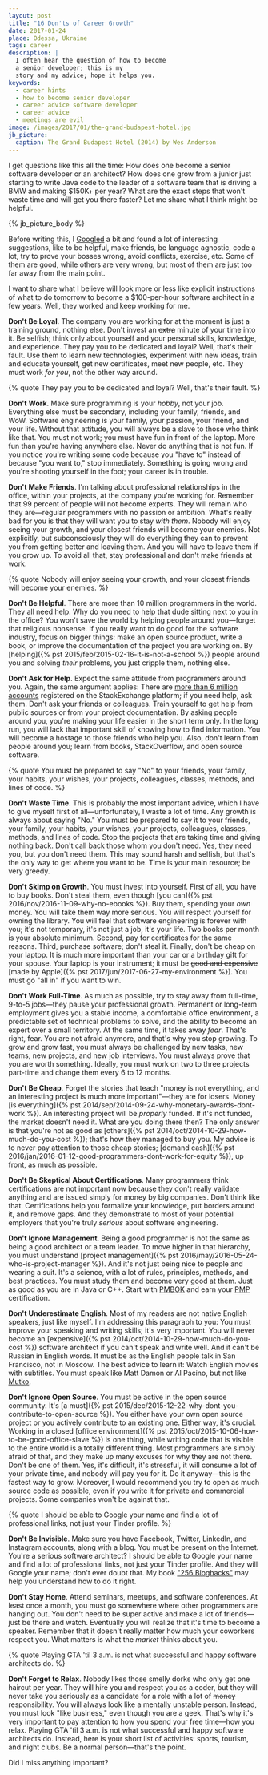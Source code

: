```yaml
---
layout: post
title: "16 Don'ts of Career Growth"
date: 2017-01-24
place: Odessa, Ukraine
tags: career
description: |
  I often hear the question of how to become
  a senior developer; this is my
  story and my advice; hope it helps you.
keywords:
  - career hints
  - how to become senior developer
  - career advice software developer
  - career advice
  - meetings are evil
image: /images/2017/01/the-grand-budapest-hotel.jpg
jb_picture:
  caption: The Grand Budapest Hotel (2014) by Wes Anderson
---
```


I get questions like this all the time: How does one become a senior
software developer or an architect? How does one grow from a junior just
starting to write Java code to the leader of a software team that is
driving a BMW and making $150K+ per year? What are the exact steps that
won't waste time and will get you there faster? Let me share what I think might
be helpful.

<!--more-->

{% jb_picture_body %}

Before writing this, I [Googled](https://www.google.com/webhp?q=career%20advice%20software%20developer)
a bit and found a lot of interesting suggestions, like to
be helpful, make friends, be language agnostic, code a lot,
try to prove your bosses wrong, avoid conflicts, exercise, etc.
Some of them are good, while others are very wrong, but most of them are just too far
away from the main point.

I want to share what I believe will look more or less like explicit instructions
of what to do tomorrow to become a $100-per-hour software architect
in a few years. Well, they worked and keep working for me.

**Don't Be Loyal**.
The company you are working for at the moment is just a training
ground, nothing else. Don't invest an <del>extra</del> minute of your time into it.
Be selfish; think only about yourself and your personal skills,
knowledge, and experience. They pay you to be dedicated and loyal?
Well, that's their fault. Use them to learn new technologies, experiment
with new ideas, train and educate yourself, get new certificates,
meet new people, etc. They must work _for you_, not the other way around.

{% quote They pay you to be dedicated and loyal? Well, that's their fault. %}

**Don't Work**.
Make sure programming is your _hobby_, not your job. Everything else
must be secondary, including your family, friends, and WoW.
Software engineering is your family, your passion, your friend, and your life.
Without that attitude, you will always be a slave to those who think like
that. You must not work; you must have fun in front of the laptop. More
fun than you're having anywhere else. Never do anything that is not fun.
If you notice you're writing some code because you "have to" instead of
because "you want to," stop immediately. Something is going wrong and
you're shooting yourself in the foot; your career is in trouble.

**Don't Make Friends**.
I'm talking about professional relationships in the office, within your projects,
at the company you're working for. Remember that 99 percent of people will not
become experts. They will remain who they are&mdash;regular
programmers with no passion or ambition. What's really bad for you is that they will
want you to stay _with them_. Nobody will enjoy seeing your growth, and your
closest friends will become your enemies. Not explicitly, but subconsciously they
will do everything they can to prevent you from getting better and leaving
them. And you will have to leave them if you grow up. To avoid all that,
stay professional and don't make friends at work.

{% quote Nobody will enjoy seeing your growth, and your closest friends will become your enemies. %}

**Don't Be Helpful**.
There are more than 10 million programmers in the world. They all need help. Why
do you need to help that dude sitting next to you in the office? You won't
save the world by helping people around you&mdash;forget that religious
nonsense. If you really want to do good for the software industry, focus
on bigger things: make an open source product, write a book, or improve
the documentation of the project you are working on. By
[helping]({% pst 2015/feb/2015-02-16-it-is-not-a-school %})
people around you and solving _their_ problems, you just cripple them,
nothing else.

**Don't Ask for Help**.
Expect the same attitude from programmers around you. Again, the same argument applies:
There are [more than 6 million accounts](https://sostats.github.io/)
registered on the StackExchange platform; if you need help, ask them. Don't ask
your friends or colleagues. Train yourself to get help from public sources
or from your project documentation. By asking people around you, you're making
your life easier in the short term only. In the long run, you will lack that
important skill of knowing how to find information. You will become
a hostage to those friends who help you. Also, don't learn from people around you;
learn from books, StackOverflow, and open source software.

{% quote You must be prepared to say "No" to your friends, your family, your habits, your wishes, your projects, colleagues, classes, methods, and lines of code. %}

**Don't Waste Time**.
This is probably the most important advice, which I have to give myself
first of all&mdash;unfortunately, I waste a lot of time. Any growth is always
about saying "No." You must be prepared to say it to your friends, your
family, your habits, your wishes, your projects, colleagues, classes,
methods, and lines of code. Stop the projects that are taking time and giving
nothing back. Don't call back those whom you don't need. Yes, they need you,
but you don't need them. This may sound harsh and selfish, but that's the
only way to get where you want to be. Time is your main resource; be
very greedy.

**Don't Skimp on Growth**.
You must invest into yourself. First of all, you have to buy books. Don't steal
them, even though
[you can]({% pst 2016/nov/2016-11-09-why-no-ebooks %}).
Buy them, spending your _own_ money. You will take
them way more serious. You will respect yourself for owning the library.
You will feel that software engineering is forever with you; it's not temporary,
it's not just a job, it's your life. Two books per month is your
absolute minimum. Second, pay for certificates for the
same reasons. Third, purchase software; don't steal it. Finally, don't be
cheap on your laptop. It is much more important than your car or a birthday
gift for your spouse. Your laptop is your instrument; it must be
<del>good and expensive</del>
[made by Apple]({% pst 2017/jun/2017-06-27-my-environment %}).
You must go "all in" if you want to win.

**Don't Work Full-Time**.
As much as possible, try to stay away from full-time, 9-to-5 jobs&mdash;they
pause your professional growth. Permanent or long-term employment gives you
a stable income, a comfortable office environment, a predictable set of
technical problems to solve, and the ability to become an expert over a small
territory. At the same time, it takes away _fear_. That's right, fear. You
are not afraid anymore, and that's why you stop growing. To grow and grow fast,
you must always be challenged by new tasks, new teams, new projects, and new job
interviews. You must always prove that you are worth something. Ideally,
you must work on two to three projects part-time and change them every 6 to 12 months.

**Don't Be Cheap**.
Forget the stories that teach "money is not everything, and an interesting project
is much more important"&mdash;they are for losers. Money
[is everything]({% pst 2014/sep/2014-09-24-why-monetary-awards-dont-work %}).
An interesting project will be _properly_ funded. If it's not funded, the market
doesn't need it. What are you doing there then? The only answer is that you're
not as good as [others]({% pst 2014/oct/2014-10-29-how-much-do-you-cost %});
that's how they managed to buy you. My advice is to
never pay attention to those cheap stories;
[demand cash]({% pst 2016/jan/2016-01-12-good-programmers-dont-work-for-equity %}), up front, as
much as possible.

**Don't Be Skeptical About Certifications**.
Many programmers think certifications are not important now because
they don't really validate anything and are issued simply for money by
big companies. Don't think like that. Certifications help you formalize
your knowledge, put borders around it, and remove gaps. And they demonstrate
to most of your potential employers that you're truly _serious_ about software
engineering.

**Don't Ignore Management**.
Being a good programmer is not the same as being a good architect or
a team leader. To move higher in that hierarchy, you must understand
[project management]({% pst 2016/may/2016-05-24-who-is-project-manager %}).
And it's not just being nice to people and wearing
a suit. It's a science, with a lot of rules, principles, methods,
and best practices. You must study them and become very good at them. Just
as good as you are in Java or C++. Start with
[PMBOK](https://en.wikipedia.org/wiki/Project_Management_Body_of_Knowledge) and earn your
[PMP](https://en.wikipedia.org/wiki/Project_Management_Professional) certification.

**Don't Underestimate English**.
Most of my readers are not native English speakers, just like myself.
I'm addressing this paragraph to you: You must improve your speaking and
writing skills; it's very important. You will never become an
[expensive]({% pst 2014/oct/2014-10-29-how-much-do-you-cost %})
software architect if you can't speak and write well. And it can't be
Russian in English words. It must be as the English people talk in San Francisco,
not in Moscow. The best advice to learn it: Watch English movies with subtitles.
You must speak like Matt Damon or Al Pacino, but not like
[Mutko](https://www.youtube.com/watch?v=_0uM_xh7WOg&t=29s).

**Don't Ignore Open Source**.
You must be active in the open source community. It's
[a must]({% pst 2015/dec/2015-12-22-why-dont-you-contribute-to-open-source %}). You either
have your own open source project or you actively contribute to an existing
one. Either way, it's crucial. Working in a closed
[office environment]({% pst 2015/oct/2015-10-06-how-to-be-good-office-slave %}) is
one thing, while writing code that is visible to the entire world is a totally
different thing. Most programmers are simply afraid of that, and they make
up many excuses for why they are not there. Don't be one of them. Yes, it's
difficult, it's stressful, it will consume a lot of your private time, and
nobody will pay you for it. Do it anyway&mdash;this is the fastest way
to grow. Moreover, I would recommend you try to open as much source code
as possible, even if you write it for private and commercial projects.
Some companies won't be against that.

{% quote I should be able to Google your name and find a lot of professional links, not just your Tinder profile. %}

**Don't Be Invisible**.
Make sure you have Facebook, Twitter, LinkedIn, and Instagram accounts, along
with a blog. You must be present on the Internet. You're a serious software
architect? I should be able to Google your name and find a lot of professional
links, not just your Tinder profile. And they will Google your name; don't
ever doubt that. My book ["256 Bloghacks"](/256-bloghacks.html) may
help you understand how to do it right.

**Don't Stay Home**.
Attend seminars, meetups, and software conferences. At least once a month,
you must go somewhere where other programmers are hanging out. You don't
need to be super active and make a lot of friends&mdash;just be
there and watch. Eventually you will realize that it's time to become
a speaker. Remember that it doesn't really matter how much your
coworkers respect you. What matters is what the _market_ thinks about you.

{% quote Playing GTA 'til 3 a.m. is not what successful and happy software architects do. %}

**Don't Forget to Relax**.
Nobody likes those smelly dorks who only get one haircut per year. They will
hire you and respect you as a coder, but they will never take you
seriously as a candidate for a role with a lot of <del>money</del> responsibility. You will
always look like a mentally unstable person. Instead, you must look "like business," even
though you are a geek. That's why it's very important to pay attention to
how you spend your free time&mdash;how you relax. Playing GTA 'til 3 a.m. is not
what successful and happy software architects do. Instead, here is your
short list of activities: sports, tourism, and night clubs.
Be a normal person&mdash;that's the point.

Did I miss anything important?

